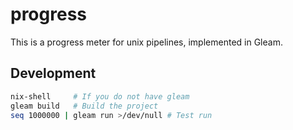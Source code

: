 # progress

This is a progress meter for unix pipelines, implemented in Gleam.

## Development

```sh
nix-shell     # If you do not have gleam
gleam build   # Build the project
seq 1000000 | gleam run >/dev/null # Test run
```
